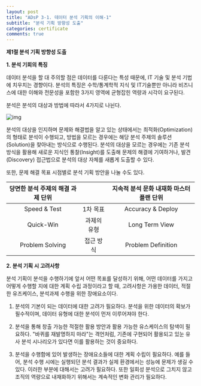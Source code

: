 ```yaml
---
layout: post
title: "ADsP 3-1. 데이터 분석 기획의 이해-1"
subtitle: "분석 기획 방향성 도출"
categories: certificate
comments: true
---
```


**제1절 분석 기획 방향성 도출**

**1. 분석 기회의 특징**

데이터 분석을 할 대 주의할 점은 데이터를 다룬다는 특성 때문에, IT 기술 및 분석 기법에 치우치는 경향이다. 분석의 특징은 수학/통계학적 지식 및 IT기술뿐만 아니라 비즈니스에 대한 이해와 전문성을 포함한 3가지 영역에 균형잡힌 역량과 시각이 요구된다.

분석은 분석의 대상과 방법에 따라서 4가지로 나뉜다. 

![img](https://postfiles.pstatic.net/MjAxOTAzMTVfMjE3/MDAxNTUyNjU0OTYxMTY3.V843dupka9b9YBcKFxjutHAtF0nQqf6UfTjRdTt6ItUg.wutvR4w0aUGpHiEtJ3NDLxc6BlnDUeRvvVcdr3VgncYg.PNG.2heewoong/%EB%B6%84%EC%84%9D%EC%9C%A0%ED%98%95.png?type=w773)

분석의 대상을 인지하며 문제와 해결법을 알고 있는 상태에서는 최적화(Optimization)의 형태로 분석이 수행되고, 방법을 모르는 경우에는 해당 분석 주제의 솔루션(Solution)을 찾아내는 방식으로 수행된다. 분석의 대상을 모르는 경우에는 기존 분석 방식을 활용해 새로운 지식인 통찰(Insight)를 도출해 문제의 해결에 기여하거나, 발견(Discovery) 접근법으로 분석의 대상 자체를 새롭게 도출할 수 있다.

또한, 문제 해결 목표 시점별로 분석 기획 방안을 나눌 수도 있다.

| **당면한 분석 주제의 해결 과제 단위** |             | **지속적 분석 문화 내재화 마스터 플랜 단위** |
| :-----------------------------------: | :---------: | :------------------------------------------: |
|             Speed & Test              |  1차 목표   |              Accuracy & Deploy               |
|               Quick-Win               | 과제의 유형 |                Long Term View                |
|            Problem Solving            |  접근 방식  |              Problem Definition              |



**2. 분석 기획 시 고려사항**

분석 기획이 분석을 수행하기에 앞서 어떤 목표를 달성하기 위해, 어떤 데이터를 가지고 어떻게 수행할 지에 대한 계획 수립 과정이라고 할 때, 고려사항은 가용한 데이터, 적절한 유즈케이스, 분석과제 수행을 위한 장애요소이다.

1. 분석의 기본이 되는 데이터에 대한 고려가 필요하다. 분석을 위한 데이터의 확보가 필수적이며, 데이터 유형에 대한 분석이 먼저 이루어져야 한다. 

2. 분석을 통해 창출 가능한 적절한 활용 방안과 활용 가능한 유스케이스의 탐색이 필요하다. "바퀴를 재발명하지 마라"는 격언처럼, 기존에 구현되어 활용되고 있눈 유사 분석 시나리오가 있다면 이를 활용하는 것이 중요하다.   

3. 분석을 수행함에 있어 발생하는 장애요소들에 대한 계획 수립이 필요하다. 예를 들어, 분석 수행 시에는 실행되던 분석 결과가 실제 환경에서는 성능에 문제가 생길 수 있다. 이러한 부분에 대해서는 고려가 필요하다. 또한 일회성 분석으로 그치지 않고 조직의 역량으로 내재화하기 위해서는 계속적인 변화 관리가 필요하다.